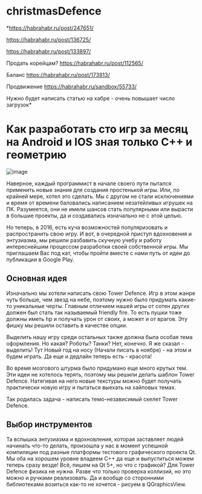 # christmasDefence

*https://habrahabr.ru/post/247651/

https://habrahabr.ru/post/136725/

https://habrahabr.ru/post/133897/

Продать корейцам? https://habrahabr.ru/post/112565/

Баланс https://habrahabr.ru/post/173913/

Продвижение https://habrahabr.ru/sandbox/55733/

Нужно будет написать статью на хабре - очень повышает число загрузок*

# Как разработать сто игр за месяц на Android и IOS зная только C++ и геометрию

<img src="http://photos4.meetupstatic.com/photos/event/e/5/5/8/global_79138712.jpeg" alt="image"/>

  Наверное, каждый программист в начале своего пути пытался применить новые знания для создания простенькой игры. Или, по крайней мере, хотел это сделать. Мы с другом не стали исключениями и время от времени баловались написанием незатейливых игрушек на ПК. Разумеется, они не имели шансов стать популярными или вырасти в большие проекты, да и создавались изначально не с этой целью. 

  Но теперь, в 2016,  есть  куча возможностей популяризовать и распространить свою игру. И вот, в очередной приступ вдохновения и энтузиазма, мы решили разбавить скучную учебу и работу интереснейшим процессом разработки своей собственной игры. Мы приглашаем Вас под кат, чтобы пройти вместе с нами путь от идеи до публикации в Google Play.<cut />

## Основная идея

  Изначально мы хотели написать свою Tower Defence. Игр в этом жанре чуть больше, чем звезд на небе, поэтому нужно было придумать какие-то уникальные черты. Главным отличием нашей игры от сотен других должен был стать так называемый friendly fire. То есть пушки тоже должны иметь hp и получать урон от своих, а может и от врагов. Эту фишку мы решили оставить в качестве опции.
 
 Выделить нашу игру среди остальных также должна была особая тема оформления. Но какая? Роботы? Танки? Нет, конечно. Я же сказал - выделить! Тут Новый год на носу (Начали писать в ноябре) - на этом и будем играть. Да еще и дедлайн теперь есть - красота!
 
 Во время мозгового штурма было придумано еще много крутых тем. Эти идеи не хотелось терять, поэтому мы решили делать шаблон Tower Defence. Натягивая на него новые текстуры можно будет получать практически новую игру и пытаться выехать на хайповых темах.
  
  Так родилась задача - написать темо-независимый скелет Tower Defence.
  
## Выбор инструментов

  Та вспышка энтузиазма и вдохновления, которая заставляет людей начинать что-то делать, произошла у нас в момент успешной компиляции под разные платформы тестового графического проекта Qt. Мы оба на хорошем уровне владеем C++ да еще и выпуститься можем теперь сразу везде! Всё, пишем на Qt 5+, но что с графикой? Для Tower Defence физика не нужна. Разве что только проверка коллизий, но это можно и ручками реализовать. Да и вообще со сторонними библиотеками возиться как-то не хочется - рисуем в QGraphicsView.
